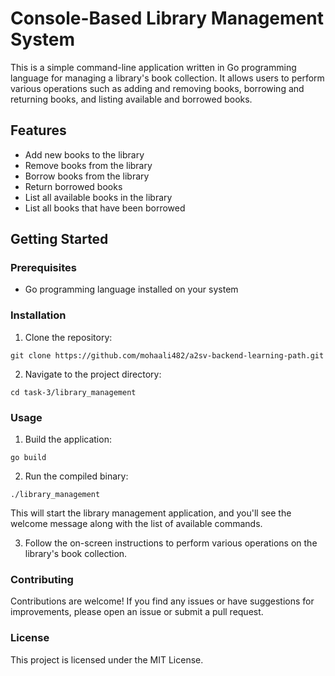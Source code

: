 # Console-Based Library Management System

This is a simple command-line application written in Go programming language for managing a library's book collection. It allows users to perform various operations such as adding and removing books, borrowing and returning books, and listing available and borrowed books.

## Features

- Add new books to the library
- Remove books from the library
- Borrow books from the library
- Return borrowed books
- List all available books in the library
- List all books that have been borrowed

## Getting Started

### Prerequisites

- Go programming language installed on your system

### Installation

1. Clone the repository:

```shell
git clone https://github.com/mohaali482/a2sv-backend-learning-path.git
```

2. Navigate to the project directory:

```shell
cd task-3/library_management
```

### Usage

1. Build the application:

```shell
go build
```

2. Run the compiled binary:

```shell
./library_management
```

This will start the library management application, and you'll see the welcome message along with the list of available commands.

3. Follow the on-screen instructions to perform various operations on the library's book collection.

### Contributing

Contributions are welcome! If you find any issues or have suggestions for improvements, please open an issue or submit a pull request.

### License

This project is licensed under the MIT License.
